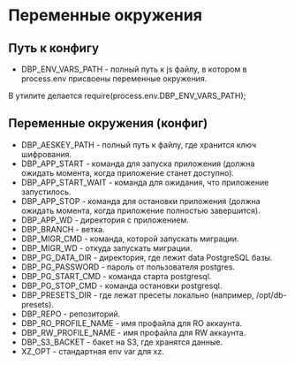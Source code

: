 # Переменные окружения

## Путь к конфигу

* DBP_ENV_VARS_PATH - полный путь к js файлу, в котором в process.env присвоены переменные окружения.

В утилите делается require(process.env.DBP_ENV_VARS_PATH);

## Переменные окружения (конфиг)

* DBP_AESKEY_PATH - полный путь к файлу, где хранится ключ шифрования.
* DBP_APP_START - команда для запуска приложения (должна ожидать момента, когда приложение станет доступно).
* DBP_APP_START_WAIT - команда для ожидания, что приложение запустилось.
* DBP_APP_STOP - команда для остановки приложения (должна ожидать момента, когда приложение полностью завершится).
* DBP_APP_WD - директория с приложением.
* DBP_BRANCH - ветка.
* DBP_MIGR_CMD - команда, которой запускать миграции.
* DBP_MIGR_WD - откуда запускать миграции.
* DBP_PG_DATA_DIR - директория, где лежит data PostgreSQL базы.
* DBP_PG_PASSWORD - пароль от пользователя postgres.
* DBP_PG_START_CMD - команда старта postgresql.
* DBP_PG_STOP_CMD - команда остановки postgresql.
* DBP_PRESETS_DIR - где лежат пресеты локально (например, /opt/db-presets).
* DBP_REPO - репозиторий.
* DBP_RO_PROFILE_NAME - имя профайла для RO аккаунта.
* DBP_RW_PROFILE_NAME - имя профайла для RW аккаунта.
* DBP_S3_BACKET - бакет на S3, где хранятся данные.
* XZ_OPT - стандартная env var для xz.
